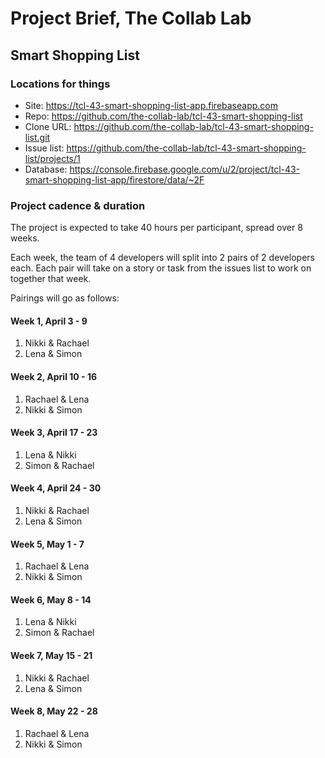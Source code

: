 # Project Brief, The Collab Lab

## Smart Shopping List

### Locations for things

- Site: https://tcl-43-smart-shopping-list-app.firebaseapp.com
- Repo: https://github.com/the-collab-lab/tcl-43-smart-shopping-list
- Clone URL: https://github.com/the-collab-lab/tcl-43-smart-shopping-list.git
- Issue list: https://github.com/the-collab-lab/tcl-43-smart-shopping-list/projects/1
- Database: https://console.firebase.google.com/u/2/project/tcl-43-smart-shopping-list-app/firestore/data/~2F

### Project cadence & duration

The project is expected to take 40 hours per participant, spread over 8 weeks.

Each week, the team of 4 developers will split into 2 pairs of 2 developers each. Each pair will take on a story or task from the issues list to work on together that week.

Pairings will go as follows:

#### Week 1, April 3 - 9

1. Nikki & Rachael
2. Lena & Simon

#### Week 2, April 10 - 16

1. Rachael & Lena
2. Nikki & Simon

#### Week 3, April 17 - 23

1. Lena & Nikki
2. Simon & Rachael

#### Week 4, April 24 - 30

1. Nikki & Rachael
2. Lena & Simon

#### Week 5, May 1 - 7

1. Rachael & Lena
2. Nikki & Simon

#### Week 6, May 8 - 14

1. Lena & Nikki
2. Simon & Rachael

#### Week 7, May 15 - 21

1. Nikki & Rachael
2. Lena & Simon

#### Week 8, May 22 - 28

1. Rachael & Lena
2. Nikki & Simon

